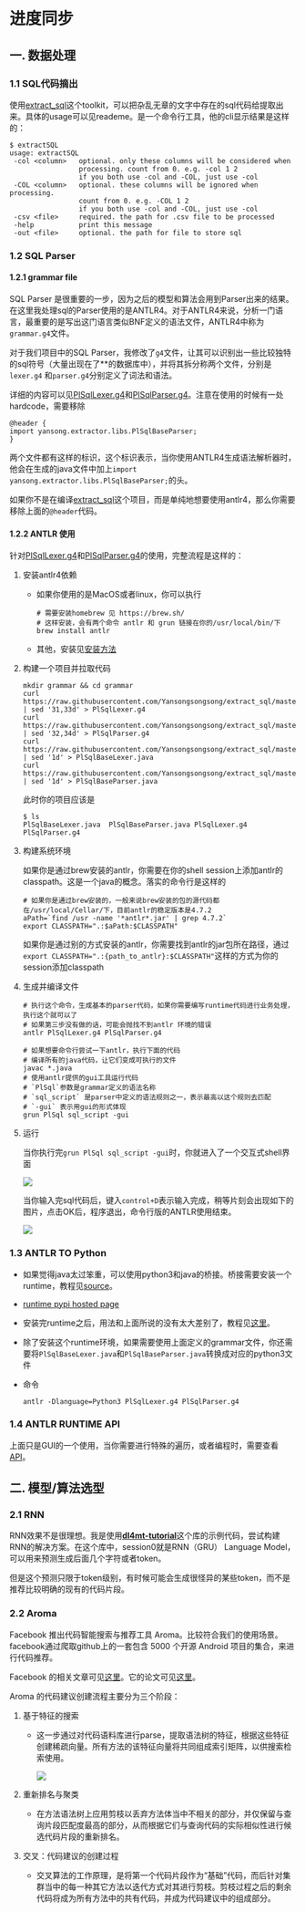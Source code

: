 # 进度同步
## 一. 数据处理

### 1.1 SQL代码摘出

使用[extract_sql](https://github.com/Yansongsongsong/extract_sql)这个toolkit，可以把杂乱无章的文字中存在的sql代码给提取出来。具体的usage可以见reademe。是一个命令行工具，他的cli显示结果是这样的：

```shell
$ extractSQL
usage: extractSQL
 -col <column>   optional. only these columns will be considered when
                 processing. count from 0. e.g. -col 1 2
                 if you both use -col and -COL, just use -col
 -COL <column>   optional. these columns will be ignored when processing.
                 count from 0. e.g. -COL 1 2
                 if you both use -col and -COL, just use -col
 -csv <file>     required. the path for .csv file to be processed
 -help           print this message
 -out <file>     optional. the path for file to store sql
```

### 1.2 SQL Parser

#### 1.2.1 grammar file

SQL Parser 是很重要的一步，因为之后的模型和算法会用到Parser出来的结果。在这里我处理sql的Parser使用的是ANTLR4。对于ANTLR4来说，分析一门语言，最重要的是写出这门语言类似BNF定义的语法文件，ANTLR4中称为`grammar.g4`文件。

对于我们项目中的SQL Parser，我修改了`g4`文件，让其可以识别出一些比较独特的sql符号（大量出现在了**的数据库中），并将其拆分称两个文件，分别是`lexer.g4` 和`parser.g4`分别定义了词法和语法。

详细的内容可以见[PlSqlLexer.g4](<https://github.com/Yansongsongsong/extract_sql/blob/master/src/main/java/yansong/extractor/PlSqlLexer.g4>)和[PlSqlParser.g4](<https://github.com/Yansongsongsong/extract_sql/blob/master/src/main/java/yansong/extractor/PlSqlParser.g4>)。注意在使用的时候有一处hardcode，需要移除

```g4
@header {
import yansong.extractor.libs.PlSqlBaseParser;
}
```

两个文件都有这样的标识，这个标识表示，当你使用ANTLR4生成语法解析器时，他会在生成的java文件中加上`import yansong.extractor.libs.PlSqlBaseParser;`的头。

如果你不是在编译[extract_sql](https://github.com/Yansongsongsong/extract_sql)这个项目，而是单纯地想要使用antlr4，那么你需要移除上面的`@header`代码。

#### 1.2.2 ANTLR 使用

针对[PlSqlLexer.g4](<https://github.com/Yansongsongsong/extract_sql/blob/master/src/main/java/yansong/extractor/PlSqlLexer.g4>)和[PlSqlParser.g4](<https://github.com/Yansongsongsong/extract_sql/blob/master/src/main/java/yansong/extractor/PlSqlParser.g4>)的使用，完整流程是这样的：

1. 安装antlr4依赖

   - 如果你使用的是MacOS或者linux，你可以执行

     ```shell
     # 需要安装homebrew 见 https://brew.sh/
     # 这样安装，会有两个命令 antlr 和 grun 链接在你的/usr/local/bin/下
     brew install antlr
     ```

   - 其他，安装见[安装方法](https://www.antlr.org/)

2. 构建一个项目并拉取代码

   ```shell
   mkdir grammar && cd grammar
   curl https://raw.githubusercontent.com/Yansongsongsong/extract_sql/master/src/main/java/yansong/extractor/PlSqlLexer.g4 | sed '31,33d' > PlSqlLexer.g4
   curl https://raw.githubusercontent.com/Yansongsongsong/extract_sql/master/src/main/java/yansong/extractor/PlSqlParser.g4 | sed '32,34d' > PlSqlParser.g4
   curl https://raw.githubusercontent.com/Yansongsongsong/extract_sql/master/src/main/java/yansong/extractor/libs/PlSqlBaseLexer.java | sed '1d' > PlSqlBaseLexer.java
   curl https://raw.githubusercontent.com/Yansongsongsong/extract_sql/master/src/main/java/yansong/extractor/libs/PlSqlBaseParser.java | sed '1d' > PlSqlBaseParser.java
   ```

   此时你的项目应该是

   ```shell
   $ ls
   PlSqlBaseLexer.java  PlSqlBaseParser.java PlSqlLexer.g4        PlSqlParser.g4
   ```

3. 构建系统环境

   如果你是通过brew安装的antlr，你需要在你的shell session上添加antlr的classpath。这是一个java的概念。落实的命令行是这样的

   ```shell
   # 如果你是通过brew安装的，一般来说brew安装的包的源代码都在/usr/local/Cellar/下，目前antlr的稳定版本是4.7.2
   aPath=`find /usr -name '*antlr*.jar' | grep 4.7.2`
   export CLASSPATH=".:$aPath:$CLASSPATH"
   ```

   如果你是通过别的方式安装的antlr，你需要找到antlr的jar包所在路径，通过`export CLASSPATH=".:{path_to_antlr}:$CLASSPATH"`这样的方式为你的session添加classpath

4. 生成并编译文件

   ```shell
   # 执行这个命令，生成基本的parser代码，如果你需要编写runtime代码进行业务处理，执行这个就可以了
   # 如果第三步没有做的话，可能会抛找不到antlr 环境的错误
   antlr PlSqlLexer.g4 PlSqlParser.g4
   
   # 如果想要命令行尝试一下antlr，执行下面的代码
   # 编译所有的java代码，让它们变成可执行的文件
   javac *.java
   # 使用antlr提供的gui工具运行代码
   # `PlSql`参数是grammar定义的语法名称
   # `sql_script` 是parser中定义的语法规则之一，表示最高以这个规则去匹配
   # `-gui` 表示用gui的形式体现
   grun PlSql sql_script -gui
   ```

5. 运行

   当你执行完`grun PlSql sql_script -gui`时，你就进入了一个交互式shell界面

   ![](https://raw.githubusercontent.com/Yansongsongsong/PicsHub/archive/pics/test.svg?sanitize=true)

   当你输入完sql代码后，键入`control+D`表示输入完成，稍等片刻会出现如下的图片，点击OK后，程序退出，命令行版的ANTLR使用结束。

   ![](https://raw.githubusercontent.com/Yansongsongsong/PicsHub/archive/pics/20190415032120.png)

### 1.3 ANTLR TO Python

- 如果觉得java太过笨重，可以使用python3和java的桥接。桥接需要安装一个runtime，教程见[source](https://github.com/jszheng/py3antlr4book)。

- [runtime pypi hosted page](https://pypi.org/project/antlr4-python3-runtime)

- 安装完runtime之后，用法和上面所说的没有太大差别了，教程见[这里](https://github.com/antlr/antlr4/blob/master/doc/python-target.md)。

- 除了安装这个runtime环境，如果需要使用上面定义的grammar文件，你还需要将`PlSqlBaseLexer.java`和`PlSqlBaseParser.java`转换成对应的python3文件

- 命令

  ```shell
  antlr -Dlanguage=Python3 PlSqlLexer.g4 PlSqlParser.g4
  ```

### 1.4 ANTLR RUNTIME API

上面只是GUI的一个使用，当你需要进行特殊的遍历，或者编程时，需要查看[API](https://www.antlr.org/api/Java/index.html)。

## 二. 模型/算法选型

### 2.1 RNN

RNN效果不是很理想。我是使用[**dl4mt-tutorial**](https://github.com/nyu-dl/dl4mt-tutorial)这个库的示例代码，尝试构建RNN的解决方案。在这个库中，session0就是RNN（GRU） Language Model，可以用来预测生成后面几个字符或者token。

但是这个预测只限于token级别，有时候可能会生成很怪异的某些token，而不是推荐比较明确的现有的代码片段。

### 2.2 Aroma

Facebook 推出代码智能搜索与推荐工具 Aroma。比较符合我们的使用场景。facebook通过爬取github上的一套包含 5000 个开源 Android 项目的集合，来进行代码推荐。

Facebook 的相关文章可见[这里](https://ai.facebook.com/blog/aroma-ml-for-code-recommendation)。它的论文可见[这里](https://arxiv.org/pdf/1812.01158.pdf)。

Aroma 的代码建议创建流程主要分为三个阶段：

1. 基于特征的搜索

   - 这一步通过对代码语料库进行parse，提取语法树的特征，根据这些特征创建稀疏向量。所有方法的该特征向量将共同组成索引矩阵，以供搜索检索使用。

     ![](https://raw.githubusercontent.com/Yansongsongsong/PicsHub/archive/pics/20190415042822.png)

2. 重新排名与聚类

   - 在方法语法树上应用剪枝以丢弃方法体当中不相关的部分，并仅保留与查询片段匹配度最高的部分，从而根据它们与查询代码的实际相似性进行候选代码片段的重新排名。

3. 交叉：代码建议的创建过程

   - 交叉算法的工作原理，是将第一个代码片段作为“基础”代码，而后针对集群当中的每一种其它方法以迭代方式对其进行剪枝。剪枝过程之后的剩余代码将成为所有方法中的共有代码，并成为代码建议中的组成部分。

